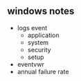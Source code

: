 ## windows notes
- logs event
    - application
    - system
    - security 
    - setup
- eventvwr
- annual failure rate